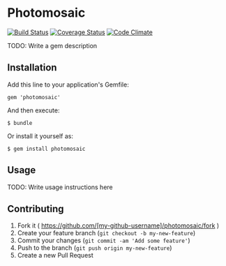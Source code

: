 # Photomosaic
[![Build Status](https://travis-ci.org/dtan4/photomosaic.svg?branch=master)](https://travis-ci.org/dtan4/photomosaic)
[![Coverage Status](https://coveralls.io/repos/dtan4/photomosaic/badge.png)](https://coveralls.io/r/dtan4/photomosaic)
[![Code Climate](https://codeclimate.com/github/dtan4/photomosaic.png)](https://codeclimate.com/github/dtan4/photomosaic)

TODO: Write a gem description

## Installation

Add this line to your application's Gemfile:

    gem 'photomosaic'

And then execute:

    $ bundle

Or install it yourself as:

    $ gem install photomosaic

## Usage

TODO: Write usage instructions here

## Contributing

1. Fork it ( https://github.com/[my-github-username]/photomosaic/fork )
2. Create your feature branch (`git checkout -b my-new-feature`)
3. Commit your changes (`git commit -am 'Add some feature'`)
4. Push to the branch (`git push origin my-new-feature`)
5. Create a new Pull Request
